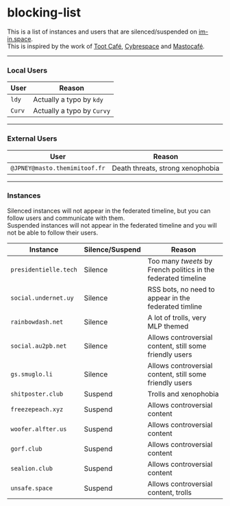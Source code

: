 # blocking-list
This is a list of instances and users that are silenced/suspended on [im-in.space](https://im-in.space/).  
This is inspired by the work of [Toot Café](https://github.com/tootcafe/blocked-on-mastodon), [Cybrespace](https://cybre.space/users/chr/updates/2616) and [Mastocafé](https://social.wxcafe.net/users/wxcafe/updates/2651).

---

### Local Users

| User | Reason |
|------|--------|
| `ldy` | Actually a typo by `kdy` |
| `Curv` | Actually a typo by `Curvy` |

---

### External Users

| User | Reason |
|------|--------|
| `@JPNEY@masto.themimitoof.fr` | Death threats, strong xenophobia |

---

### Instances

Silenced instances will not appear in the federated timeline, but you can follow users and communicate with them.  
Suspended instances will not appear in the federated timeline and you will not be able to follow their users.

| Instance | Silence/Suspend | Reason |
|----------|-----------------|--------|
| `presidentielle.tech` | Silence | Too many _tweets_ by French politics in the federated timeline |
| `social.undernet.uy` | Silence | RSS bots, no need to appear in the federated timline |
| `rainbowdash.net` | Silence | A lot of trolls, very MLP themed |
| `social.au2pb.net` | Silence | Allows controversial content, still some friendly users |
| `gs.smuglo.li` | Silence | Allows controversial content, still some friendly users |
| `shitposter.club` | Suspend | Trolls and xenophobia |
| `freezepeach.xyz` | Suspend | Allows controversial content |
| `woofer.alfter.us` | Suspend | Allows controversial content |
| `gorf.club` | Suspend | Allows controversial content |
| `sealion.club` | Suspend | Allows controversial content |
| `unsafe.space` | Suspend | Allows controversial content, trolls |
